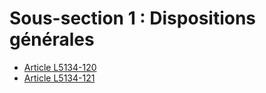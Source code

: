 # Sous-section 1 : Dispositions générales &#13;
&#13;


* [Article L5134-120](./LEGIARTI000028651020.md)
* [Article L5134-121](./LEGIARTI000026538573.md)
